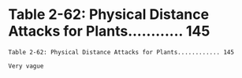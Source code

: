 # Table 2-62: Physical Distance Attacks for Plants............ 145

```
Table 2-62: Physical Distance Attacks for Plants............ 145

Very vague
```

